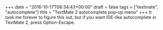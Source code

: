 +++
date = "2016-10-17T08:34:43+00:00"
draft = false
tags = ["textmate", "autocomplete"]
title = "TextMate 2 autocomplete pop-up menu"
+++
It took me forever to figure this out, but if you want IDE-like autocomplete in TextMate 2, press Option-Escape.
